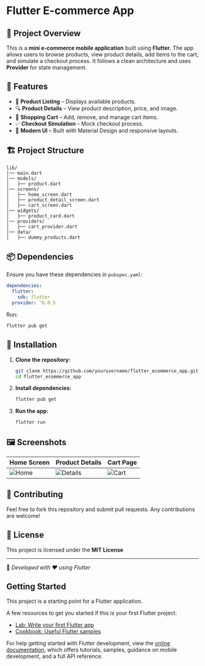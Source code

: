 # Flutter E-commerce App

## 📌 Project Overview
This is a **mini e-commerce mobile application** built using **Flutter**. The app allows users to browse products, view product details, add items to the cart, and simulate a checkout process. It follows a clean architecture and uses **Provider** for state management.

## 🚀 Features
- 🏪 **Product Listing** – Displays available products.
- 🔍 **Product Details** – View product description, price, and image.
- 🛒 **Shopping Cart** – Add, remove, and manage cart items.
- ✅ **Checkout Simulation** – Mock checkout process.
- 🎨 **Modern UI** – Built with Material Design and responsive layouts.

## 🏗 Project Structure
```
lib/
│── main.dart
│── models/
│   ├── product.dart
│── screens/
│   ├── home_screen.dart
│   ├── product_detail_screen.dart
│   ├── cart_screen.dart
│── widgets/
│   ├── product_card.dart
│── providers/
│   ├── cart_provider.dart
│── data/
│   ├── dummy_products.dart
```

## 📦 Dependencies
Ensure you have these dependencies in `pubspec.yaml`:
```yaml
dependencies:
  flutter:
    sdk: flutter
  provider: ^6.0.5
```
Run:
```sh
flutter pub get
```

## 🔧 Installation
1. **Clone the repository:**
   ```sh
   git clone https://github.com/yourusername/flutter_ecommerce_app.git
   cd flutter_ecommerce_app
   ```
2. **Install dependencies:**
   ```sh
   flutter pub get
   ```
3. **Run the app:**
   ```sh
   flutter run
   ```

## 🖼 Screenshots
| Home Screen | Product Details | Cart Page |
|------------|----------------|----------|
| ![Home](assets/screenshots/home.png) | ![Details](assets/screenshots/details.png) | ![Cart](assets/screenshots/cart.png) |

## 🤝 Contributing
Feel free to fork this repository and submit pull requests. Any contributions are welcome!

## 📜 License
This project is licensed under the **MIT License**

---
📌 *Developed with ❤️ using Flutter*


## Getting Started

This project is a starting point for a Flutter application.

A few resources to get you started if this is your first Flutter project:

- [Lab: Write your first Flutter app](https://docs.flutter.dev/get-started/codelab)
- [Cookbook: Useful Flutter samples](https://docs.flutter.dev/cookbook)

For help getting started with Flutter development, view the
[online documentation](https://docs.flutter.dev/), which offers tutorials,
samples, guidance on mobile development, and a full API reference.
